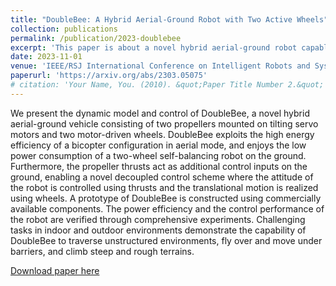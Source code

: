 ```yaml
---
title: "DoubleBee: A Hybrid Aerial-Ground Robot with Two Active Wheels"
collection: publications
permalink: /publication/2023-doublebee
excerpt: 'This paper is about a novel hybrid aerial-ground robot capable of climbing slope, flying over obstacles and crawling under barriers. **IROS Best Entertainment and Amusement Paper Award sponsored by JTCF**'
date: 2023-11-01
venue: 'IEEE/RSJ International Conference on Intelligent Robots and Systems'
paperurl: 'https://arxiv.org/abs/2303.05075'
# citation: 'Your Name, You. (2010). &quot;Paper Title Number 2.&quot; <i>Journal 1</i>. 1(2).'
---
```


We present the dynamic model and control of DoubleBee, a novel hybrid aerial-ground vehicle consisting of two propellers mounted on tilting servo motors and two motor-driven wheels. DoubleBee exploits the high energy efficiency of a bicopter configuration in aerial mode, and enjoys the low power consumption of a two-wheel self-balancing robot on the ground. Furthermore, the propeller thrusts act as additional control inputs on the ground, enabling a novel decoupled control scheme where the attitude of the robot is controlled using thrusts and the translational motion is realized using wheels. A prototype of DoubleBee is constructed using commercially available components. The power efficiency and the control performance of the robot are verified through comprehensive experiments. Challenging tasks in indoor and outdoor environments demonstrate the capability of DoubleBee to traverse unstructured environments, fly over and move under barriers, and climb steep and rough terrains.

[Download paper here](https://arxiv.org/abs/2303.05075)

<!-- Recommended citation: Your Name, You. (2010). "Paper Title Number 2." <i>Journal 1</i>. 1(2). -->
